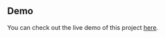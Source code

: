 ## Demo
You can check out the live demo of this project [here](https://github.com/shivam188132/portfolio_website_2).
